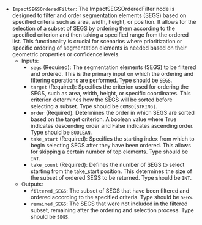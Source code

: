 - `ImpactSEGSOrderedFilter`: The ImpactSEGSOrderedFilter node is designed to filter and order segmentation elements (SEGS) based on specified criteria such as area, width, height, or position. It allows for the selection of a subset of SEGS by ordering them according to the specified criterion and then taking a specified range from the ordered list. This functionality is crucial for scenarios where prioritization or specific ordering of segmentation elements is needed based on their geometric properties or confidence levels.
    - Inputs:
        - `segs` (Required): The segmentation elements (SEGS) to be filtered and ordered. This is the primary input on which the ordering and filtering operations are performed. Type should be `SEGS`.
        - `target` (Required): Specifies the criterion used for ordering the SEGS, such as area, width, height, or specific coordinates. This criterion determines how the SEGS will be sorted before selecting a subset. Type should be `COMBO[STRING]`.
        - `order` (Required): Determines the order in which SEGS are sorted based on the target criterion. A boolean value where True indicates descending order and False indicates ascending order. Type should be `BOOLEAN`.
        - `take_start` (Required): Specifies the starting index from which to begin selecting SEGS after they have been ordered. This allows for skipping a certain number of top elements. Type should be `INT`.
        - `take_count` (Required): Defines the number of SEGS to select starting from the take_start position. This determines the size of the subset of ordered SEGS to be returned. Type should be `INT`.
    - Outputs:
        - `filtered_SEGS`: The subset of SEGS that have been filtered and ordered according to the specified criteria. Type should be `SEGS`.
        - `remained_SEGS`: The SEGS that were not included in the filtered subset, remaining after the ordering and selection process. Type should be `SEGS`.
